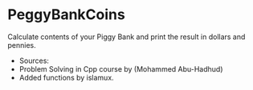 # PeggyBankCoins
Calculate contents of your Piggy Bank and print the result in dollars and pennies. 
- Sources:
- Problem Solving in Cpp course by (Mohammed Abu-Hadhud)
- Added functions by islamux.

